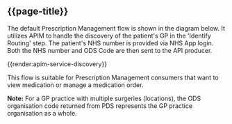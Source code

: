 ## {{page-title}}

The default Prescription Management flow is shown in the diagram below. It utilizes APIM to handle the discovery of the patient's GP in the 'Identify Routing' step. The patient's NHS number is provided via NHS App login. Both the NHS number and ODS Code are then sent to the API producer.

{{render:apim-service-discovery}}

This flow is suitable for Prescription Management consumers that want to view medication or manage a medication order.

<div markdown="span" class="alert alert-info" role="alert"><i class="fa fa-info-circle"></i>
<b>Note:</b> For a GP practice with multiple surgeries (locations), the ODS organisation code returned from PDS represents the GP practice organisation as a whole. </div>
